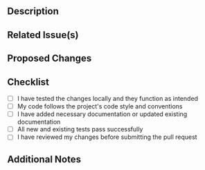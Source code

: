 ## Description
<!-- Provide a brief description of the changes introduced by this pull request -->

## Related Issue(s)
<!-- If this pull request is related to any GitHub issue, mention them here -->

## Proposed Changes
<!-- Describe the specific changes made in this pull request -->

## Checklist
<!-- Mark the items with [x] once they are completed. You can add or remove items as needed -->
- [ ] I have tested the changes locally and they function as intended
- [ ] My code follows the project's code style and conventions
- [ ] I have added necessary documentation or updated existing documentation
- [ ] All new and existing tests pass successfully
- [ ] I have reviewed my changes before submitting the pull request

## Additional Notes
<!-- Add any additional information or notes that may be helpful for the reviewer -->


